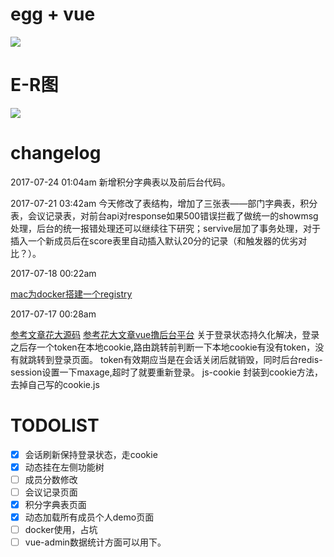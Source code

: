 # egg + vue

![](http://og40gjbnu.bkt.clouddn.com/%E9%A1%B9%E7%9B%AE%E6%A1%86%E6%9E%B6%E5%9B%BE1.png)

# E-R图

![](http://7xnggx.com1.z0.glb.clouddn.com/e-r%E5%9B%BE.png)

# changelog

2017-07-24 01:04am
新增积分字典表以及前后台代码。

2017-07-21 03:42am
今天修改了表结构，增加了三张表——部门字典表，积分表，会议记录表，对前台api对response如果500错误拦截了做统一的showmsg处理，后台的统一报错处理还可以继续往下研究；servive层加了事务处理，对于插入一个新成员后在score表里自动插入默认20分的记录（和触发器的优劣对比？）。

2017-07-18 00:22am

[mac为docker搭建一个registry](http://www.dailibu.com/gis/2016056987/WoMenZaiGuoNeiXiaZaidockerDeJing)

2017-07-17 00:28am

[参考文章花大源码](https://github.com/PanJiaChen/vue-element-admin/blob/master/src/store/modules/user.js)
[参考花大文章vue撸后台平台](https://segmentfault.com/a/1190000009506097#articleHeader8)
关于登录状态持久化解决，登录之后存一个token在本地cookie,路由跳转前判断一下本地cookie有没有token，没有就跳转到登录页面。
token有效期应当是在会话关闭后就销毁，同时后台redis-session设置一下maxage,超时了就要重新登录。
js-cookie 封装到cookie方法，去掉自己写的cookie.js

# TODOLIST
- [x] 会话刷新保持登录状态，走cookie
- [x] 动态挂在左侧功能树
- [ ] 成员分数修改
- [ ] 会议记录页面
- [x] 积分字典表页面
- [x] 动态加载所有成员个人demo页面
- [ ] docker使用，占坑
- [ ] vue-admin数据统计方面可以用下。
